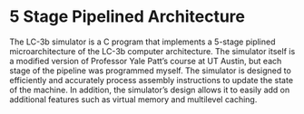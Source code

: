 # 5 Stage Pipelined Architecture
The LC-3b simulator is a C program that implements a 5-stage piplined microarchitecture of the LC-3b computer architecture. The simulator itself is a modified version of Professor Yale Patt’s course at UT Austin, but each stage of the pipeline was programmed myself. The simulator is designed to efficiently and accurately process assembly instructions to update the state of the machine. In addition, the simulator’s design allows it to easily add on additional features such as virtual memory and multilevel caching.
